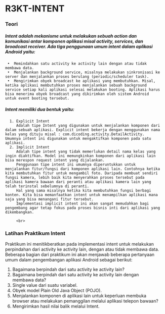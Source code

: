 # R3KT-INTENT
### Teori <br>
##### Intent adalah mekanisme untuk melakukan sebuah action dan komunikasi antar komponen aplikasi misal activity, services, dan broadcast receiver. Ada tiga penggunaan umum intent dalam aplikasi Android yaitu: <br>
     •	Memindahkan satu activity ke activity lain dengan atau tidak membawa data.
     •	Menjalankan background service, misalnya melakukan sinkronisasi ke server dan menjalankan proses berulang (periodic/scheduler task). 
     •	Mengirimkan obyek broadcast ke aplikasi yang membutuhkan. Misal, ketika aplikasi membutuhkan proses menjalankan sebuah background service setiap kali aplikasi selesai melakukan booting. Aplikasi harus bisa menerima obyek broadcast yang dikirimkan oleh sistem Android untuk event booting tersebut. 

##### Intent memiliki dua bentuk yaitu: <br>
      1. Explicit Intent 
         Adalah tipe Intent yang digunakan untuk menjalankan komponen dari dalam sebuah aplikasi. Explicit intent bekerja dengan menggunakan nama kelas yang dituju misal : com.dicoding.activity.DetailActivity. Umumnya intent ini digunakan untuk mengaktifkan komponen pada satu aplikasi. 
      2. Implicit Intent 
         Adalah tipe intent yang tidak memerlukan detail nama kelas yang ingin diaktifkan. Model ini memungkinkan komponen dari aplikasi lain bisa merespon request intent yang dijalankan. 
         Penggunaan tipe intent ini umumnya diperuntukkan untuk menjalankan fitur/fungsi dari komponen aplikasi lain. Contohnya ketika kita membutuhkan fitur untuk mengambil foto. Daripada membuat sendiri fungsi kamera, lebih baik kita menyerahkan proses tersebut pada aplikasi kamera bawaan dari peranti atau aplikasi kamera lain yang telah terinstal sebelumnya di peranti.
         Hal yang sama misalnya ketika kita membutuhkan fungsi berbagi konten. Kita bisa memanfaatkan intent untuk menampilkan aplikasi mana saja yang bisa menangani fitur tersebut.
         Implementasi implicit intent ini akan sangat memudahkan bagi pengembang agar tetap fokus pada proses bisnis inti dari aplikasi yang dikembangkan.
         
         <br>
         
### Latihan Praktikum Intent <br>
Praktikum ini menitikberatkan pada implementasi intent untuk melakukan perpindahan dari activity ke activity lain, dengan atau tidak membawa data. Beberapa bagian dari praktikum ini akan menjawab beberapa pertanyaan umum dalam pengembangan aplikasi Android sebagai berikut: <br>
1. Bagaimana berpindah dari satu activity ke activity lain? <br>
2. Bagaimana berpindah dari satu activity ke activity lain dengan membawa data? <br>
3. Single value dari suatu variabel. <br>
4. Obyek model Plain Old Java Object (POJO). <br>
5. Menjalankan komponen di aplikasi lain untuk keperluan membuka browser atau melakukan pemanggilan melalui aplikasi telepon bawaan? <br>
6. Mengirimkan hasil nilai balik melalui Intent. <br>

      

